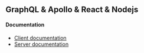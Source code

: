 ## GraphQL & Apollo & React & Nodejs

#### Documentation
- [Client documentation](/client/README.md)
- [Server documentation](/server/README.md)
